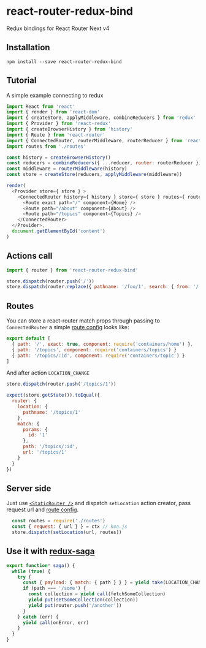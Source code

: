 # react-router-redux-bind
Redux bindings for React Router Next v4

## Installation
`npm install --save react-router-redux-bind`


## Tutorial
A simple example connecting to redux

```javascript
import React from 'react'
import { render } from 'react-dom'
import { createStore, applyMiddleware, combineReducers } from 'redux'
import { Provider } from 'react-redux'
import { createBrowserHistory } from 'history'
import { Route } from 'react-router'
import { ConnectedRouter, routerMiddleware, routerReducer } from 'react-router-redux-bind'
import routes from './routes'

const history = createBrowserHistory()
const reducers = combineReducers({ ...reducer, router: routerReducer })
const middleware = routerMiddleware(history)
const store = createStore(reducers, applyMiddleware(middleware))

render(
  <Provider store={ store } >
    <ConnectedRouter history={ history } store={ store } routes={ routes } >
      <Route exact path="/" component={Home} />
      <Route path="/about" component={About} />
      <Route path="/topics" component={Topics} />
    </ConnectedRouter>
  </Provider>,
  document.getElementById('content')
)
```

## Actions call
```javascript
import { router } from 'react-router-redux-bind'

store.dispatch(router.push('/'))
store.dispatch(router.replace({ pathname: '/foo/1', search: { from: '/' } }))
```

## Routes
You can store a react-router match props through passing to `ConnectedRouter` a simple [route config](https://github.com/ReactTraining/react-router/blob/v4/packages/react-router-website/modules/examples/RouteConfig.js) looks like:

```javascript
export default [
  { path: '/', exact: true, component: require('containers/home') },
  { path: '/topics', component: require('containers/topics') }
  { path: '/topics/:id', component: require('containers/topic') }
]
```

And after action `LOCATION_CHANGE`
```javascript
store.dispatch(router.push('/topics/1'))

expect(store.getState()).toEqual({
  router: {
    location: {
      pathname: '/topics/1'
    },
    match: {
      params: {
        id: '1'
      },
      path: '/topics/:id',
      url: '/topics/1'
    }
  }
})
```

## Server side
Just use [`<StaticRouter />`](https://reacttraining.com/react-router/#staticrouter) and dispatch `setLocation` action creator, pass request url and [route config](https://github.com/ReactTraining/react-router/blob/v4/packages/react-router-website/modules/examples/RouteConfig.js).

```javascript
  const routes = require('./routes')
  const { request: { url } } = ctx // koa.js
  store.dispatch(setLocation(url, routes))
```


## Use it with [redux-saga](https://github.com/redux-saga/redux-saga)

```javascript
export function* saga() {
  while (true) {
    try {
      const { payload: { match: { path } } } = yield take(LOCATION_CHANGE)
      if (path === '/some') {
        const collection = yield call(fetchSomeCollection)
        yield put(setSomeCollection(collection))
        yield put(router.push('/another'))
      }
    } catch (err) {
      yield call(onError, err)
    }
  }
}
```
